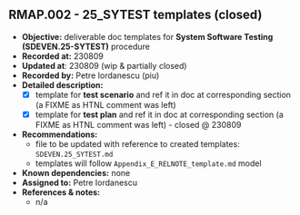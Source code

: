 



## RMAP.002 - 25_SYTEST templates (closed)

* **Objective:** deliverable doc templates for **System Software Testing (SDEVEN.25-SYTEST)** procedure
* **Recorded at:** 230809
* **Updated at**: 230809 (wip & partially closed)
* **Recorded by:** Petre Iordanescu (piu)
* **Detailed  description:**
    * [x] template for __test scenario__ and ref it in doc at corresponding section (a FIXME as HTNL comment was left)
    * [x] template for __test plan__ and ref it in doc at corresponding section (a FIXME as HTNL comment was left) - closed @ 230809
* **Recommendations:**
    * file to be updated with reference to created templates: `SDEVEN.25_SYTEST.md`
    * templates will follow `Appendix_E_RELNOTE_template.md` model
* **Known dependencies:** none
* **Assigned to:** Petre Iordanescu
* **References & notes:**
    * n/a

 
